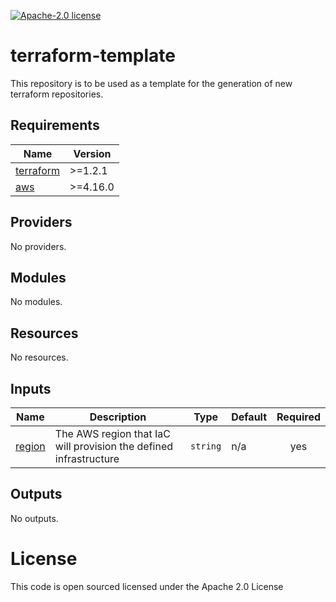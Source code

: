 [![Apache-2.0 license](http://img.shields.io/badge/license-Apache-brightgreen.svg)](http://www.apache.org/licenses/LICENSE-2.0.html)

terraform-template
==================

This repository is to be used as a template for the generation of new terraform repositories.

<!-- BEGINNING OF PRE-COMMIT-TERRAFORM DOCS HOOK -->
## Requirements

| Name | Version |
|------|---------|
| <a name="requirement_terraform"></a> [terraform](#requirement\_terraform) | >=1.2.1 |
| <a name="requirement_aws"></a> [aws](#requirement\_aws) | >=4.16.0 |

## Providers

No providers.

## Modules

No modules.

## Resources

No resources.

## Inputs

| Name | Description | Type | Default | Required |
|------|-------------|------|---------|:--------:|
| <a name="input_region"></a> [region](#input\_region) | The AWS region that IaC will provision the defined infrastructure | `string` | n/a | yes |

## Outputs

No outputs.
<!-- END OF PRE-COMMIT-TERRAFORM DOCS HOOK -->

License
=======
This code is open sourced licensed under the Apache 2.0 License
